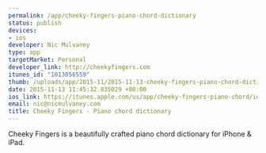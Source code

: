 ```yaml
--- 
permalink: /app/cheeky-fingers-piano-chord-dictionary
status: publish
devices: 
- ios
developer: Nic Mulvaney
type: app
targetMarket: Personal
developer_link: http://cheekyfingers.com
itunes_id: "1013056559"
thumb: /uploads/app/2015-11/2015-11-13-cheeky-fingers-piano-chord-dictionary.png
date: 2015-11-13 11:45:32.835029 +00:00
ios_link: https://itunes.apple.com/us/app/cheeky-fingers-piano-chord/id1013056559?ls=1&mt=8
email: nic@nicmulvaney.com
title: Cheeky Fingers - Piano chord dictionary
---
```


Cheeky Fingers is a beautifully crafted piano chord dictionary for iPhone & iPad.
